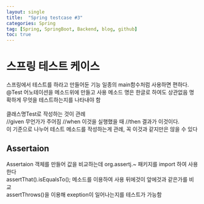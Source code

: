 ```yaml
---
layout: single
title:  "Spring testcase #3"
categories: Spring
tag: [Spring, SpringBoot, Backend, blog, github]
toc: true
---
```


# 스프링 테스트 케이스
스프링에서 테스트를 하라고 만들어둔 기능 일종의 main함수처럼 사용하면 편하다.<br>
@Test 어노테이션을 메소드위에 만들고 사용 메소드 명은 한글로 하여도 상관없음 명확하게 무엇을 테스트하는지를 나타내야 함<br><br>
클래스명Test로 작성하는 것이 관례<br>
//given 무언가가 주어짐 //when 이것을 실행했을 때 //then 결과가 이것이다.<br> 이 기준으로 나누어 테스트 메소드를 작성하는게 관례, 꼭 이것과 같지만은 않을 수 있다<br>
## Assertaion
Assertaion 객체를 만들어 값을 비교하는데 org.assertj.~ 패키지를 import 하여 사용한다<br>
assertThat().isEqualsTo(); 메소드를 이용하여 사용 뒤에것이 앞에것과 같은가를 비교
<br>
assertThrows()을 이용해 exeption이 일어나는지를 테스트가 가능함
